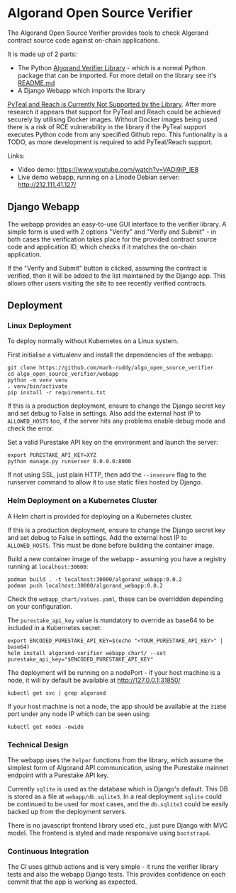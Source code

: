 # Algorand Open Source Verifier
The Algorand Open Source Verifier provides tools to check Algorand contract source code against on-chain applications.  

It is made up of 2 parts:
- The Python [Algorand Verifier Library](https://pypi.org/project/algorand-verifier-lib/) - which is a normal Python package that can be imported. For more detail on the library see it's [README.md](algorand_verifier_lib/README.md)
- A Django Webapp which imports the library

[PyTeal and Reach is Currently Not Supported by the Library](algorand_verifier_lib/README.md#pyteal-and-reach-is--currently-not-supported). After more research it appears that support for PyTeal and Reach could be achieved securely by utilising Docker images. Without Docker images being used there is a risk of RCE vulnerability in the library if the PyTeal support executes Python code from any specified Github repo. This funtionality is a TODO, as more development is required to add PyTeal/Reach support.

Links:
- Video demo: <https://www.youtube.com/watch?v=VADi9iP_IE8>  
- Live demo webapp, running on a Linode Debian server: <http://212.111.41.127/>  

## Django Webapp
The webapp provides an easy-to-use GUI interface to the verifier library. A simple form is used with 2 options "Verify" and "Verify and Submit" - in both cases the verification takes place for the provided contract source code and application ID, which checks if it matches the on-chain application.  

If the "Verify and Submit" button is clicked, assuming the contract is verified, then it will be added to the list maintained by the Django app. This allows other users visiting the site to see recently verified contracts.  

## Deployment
### Linux Deployment
To deploy normally without Kubernetes on a Linux system.  

First initialise a virtualenv and install the dependencies of the webapp:
```
git clone https://github.com/mark-ruddy/algo_open_source_verifier
cd algo_open_source_verifier/webapp
python -m venv venv
. venv/bin/activate
pip install -r requirements.txt
```

If this is a production deployment, ensure to change the Django secret key and set debug to False in settings. Also add the external host IP to `ALLOWED_HOSTS` too, if the server hits any problems enable debug mode and check the error.  

Set a valid Purestake API key on the environment and launch the server:
```
export PURESTAKE_API_KEY=XYZ
python manage.py runserver 0.0.0.0:8000
```

If not using SSL, just plain HTTP, then add the `--insecure` flag to the runserver command to allow it to use static files hosted by Django.  

### Helm Deployment on a Kubernetes Cluster
A Helm chart is provided for deploying on a Kubernetes cluster.

If this is a production deployment, ensure to change the Django secret key and set debug to False in settings. Add the external host IP to `ALLOWED_HOSTS`. This must be done before building the container image.  

Build a new container image of the webapp - assuming you have a registry running at `localhost:30000`:
```
podman build . -t localhost:30000/algorand_webapp:0.0.2
podman push localhost:30000/algorand_webapp:0.0.2
```

Check the `webapp_chart/values.yaml`, these can be overridden depending on your configuration.  

The `purestake_api_key` value is mandatory to override as base64 to be included in a Kubernetes secret:
```
export ENCODED_PURESTAKE_API_KEY=$(echo "<YOUR_PURESTAKE_API_KEY>" | base64)
helm install algorand-verifier webapp_chart/ --set purestake_api_key="$ENCODED_PURESTAKE_API_KEY"
```

The deployment will be running on a nodePort - if your host machine is a node, it will by default be available at <http://127.0.0.1:31850/>
```
kubectl get svc | grep algorand
```

If your host machine is not a node, the app should be available at the `31850` port under any node IP which can be seen using:
```
kubectl get nodes -owide
```

### Technical Design
The webapp uses the `helper` functions from the library, which assume the simplest form of Algorand API communication, using the Purestake mainnet endpoint with a Purestake API key.  

Currently `sqlite` is used as the database which is Django's default. This DB is stored as a file at `webapp/db.sqlite3`. In a real deployment `sqlite` could be continued to be used for most cases, and the `db.sqlite3` could be easily backed up from the deployment servers.

There is no javascript frontend library used etc., just pure Django with MVC model. The frontend is styled and made responsive using `bootstrap4`.

### Continuous Integration
The CI uses github actions and is very simple - it runs the verifier library tests and also the webapp Django tests. This provides confidence on each commit that the app is working as expected.
